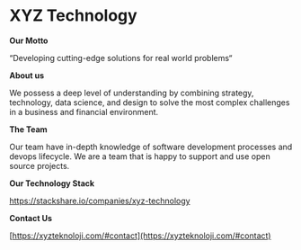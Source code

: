 # XYZ Technology

**Our Motto**

“Developing cutting-edge solutions for real world problems“

**About us**

We possess a deep level of understanding by combining strategy, technology, data science, and design to solve the most complex challenges in a business and financial environment.

**The Team**

Our team have in-depth knowledge of software development processes and devops lifecycle. We are a team that is happy to support and use open source projects.

**Our Technology Stack**

https://stackshare.io/companies/xyz-technology

**Contact Us**

[https://xyzteknoloji.com/#contact](https://xyzteknoloji.com/#contact)
